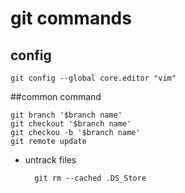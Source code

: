 # git commands

## config

    git config --global core.editor "vim"

##common command

	git branch '$branch name'
    git checkout '$branch name'
    git checkou -b '$branch name'
    git remote update

- untrack files

		git rm --cached .DS_Store
